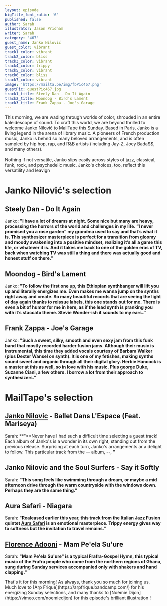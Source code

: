 ```yaml
---
layout: episode
bigTitle_font_ratio: '6'
published: false
author: Sarah
illustrator: Jason Pridham
writer: Sarah
category: '467'
guest_name: Janko Nilović
guest_color: vibrant
track1_color: vibrant
track2_color: bliss
track3_color: vibrant
track4_color: trippy
track5_color: vibrant
track6_color: bliss
track7_color: vibrant
image: 'https://mailta.pe/img/fbPic467.png'
guestPic: guestPic467.jpg
track1_title: Steely Dan - Do It Again
track2_title: Moondog - Bird's Lament
track3_title: Frank Zappa - Joe's Garage
---
```

<p id="introduction"> This morning, we are wading through worlds of color, shrouded in an entire kaleidescope of sound. To craft this world, we are beyond thrilled to welcome Janko Nilović to MailTape this Sunday. Based in Paris, Janko is a living legend in the arena of library music. A pioneers of French production music, Janko is behnd so many beloved arrangements, and is often sampled by hip hop, rap, and R&B artists (including Jay-Z, Joey Bada$$, and many others). 
  <br><br>
Nothing if not versatile, Janko slips easily across styles of jazz, classical, funk, rock, and psychedelic music. Janko's choices, too, reflect this versatility and leavign
</p>


# Janko Nilović's selection

## Steely Dan - Do It Again
Janko: **"**I have a lot of dreams at night. Some nice but many are heavy, processing the horrors of the world and challenges in my life. “I never promised you a rose garden” my grandma used to say and that’s what it is. This synthesizer masterpiece is perfect for a transition from gloomy and moody awakening into a positive mindset, realizing it’s all a game this life, or whatever it is. And it takes me back to one of the golden eras of TV, back when watching TV was still a thing and there was actually good and honest stuff on there.**"**

## Moondog - Bird's Lament
Janko: **"**To follow the first one up, this Ethiopian synthbanger will lift you up and literally energizes me. Even makes me wanna jump on the synths right away and create. So many beautiful records that are seeing the light of day again thanks to reissue labels, this one stands out for me. There is even a bit of humor for me in here, as if the lead synth is pranking you with it’s staccato theme. Stevie Wonder-ish it sounds to my ears..**"**

## Frank Zappa - Joe's Garage
Janko: **"**Such a sweet, silky, smooth and even sexy jam from this funk band that mostly recorded harder fusion jams. Although their music is instrumental, this time they added vocals courtesy of Barbara Walker (plus Dexter Wansel on synth). It is one of my fetishes, making synths sound sweet and organic through all their digital glory. Herbie Hancock is a master at this as well, so in love with his music. Plus george Duke, Suzanne Ciani, a few others. I borrow a lot from their approach to synthesizers.**"**


# MailTape's selection

## [Janko Nilovic](https://arpfrique.bandcamp.com/) - Ballet Dans L'Espace (Feat. Mariseya)
Sarah: **"**Never have I had such a difficult time selecting a guest track! Each album of Janko's is a wonder in its own right, standing out from the previous release. Surprising at each turn, Janko's arrangements ar a delight to follow. This particular track from the -- album, --, **"**

## Janko Nilovic and the Soul Surfers - Say it Softly
Sarah: **"**This song feels like swimming through a dream, or maybe a mid afternoon drive through the warm countryside with the windows down. Perhaps they are the same thing.**"**

## Aura Safari - Niagara
Sarah: **"**Realeased earlier this year, this track from the Italian Jazz Fusion quintet [Aura Safari](https://aurasafari.bandcamp.com/) is an emotional masterpiece. Trippy energy gives way to softness but the invitation to travel remains.**"**

## [Florence Adooni](https://florenceadooni.bandcamp.com/) - Mam Pe'ela Su'ure
Sarah: **"**Mam Pe'ela Su'ure" is a typical Frafra-Gospel Hymn, this typical music of the Frafra people who come from the northern regions of Ghana, sung during Sunday services accompanied only with shakers and hand clapping.**"**

<p id="outroduction">That's it for this morning! As always, thank you so much for joining us. Much love to [Arp Frique](https://arpfrique.bandcamp.com/) for his energizing Sunday selections, and many thanks to [Noémie Dijon](https://vimeo.com/noemiedijon) for this episode's brilliant illustration !</p>
